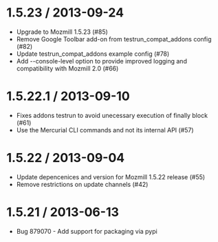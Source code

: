 1.5.23 / 2013-09-24
===================

  * Upgrade to Mozmill 1.5.23 (#85)
  * Remove Google Toolbar add-on from testrun_compat_addons config (#82)
  * Update testrun_compat_addons example config (#78)
  * Add --console-level option to provide improved logging and compatibility with Mozmill 2.0 (#66)

1.5.22.1 / 2013-09-10
=====================

  * Fixes addons testrun to avoid unecessary execution of finally block (#61)
  * Use the Mercurial CLI commands and not its internal API (#57)

1.5.22 / 2013-09-04
===================

  * Update depencenices and version for Mozmill 1.5.22 release (#55)
  * Remove restrictions on update channels (#42)

1.5.21 / 2013-06-13
===================

  * Bug 879070 - Add support for packaging via pypi
